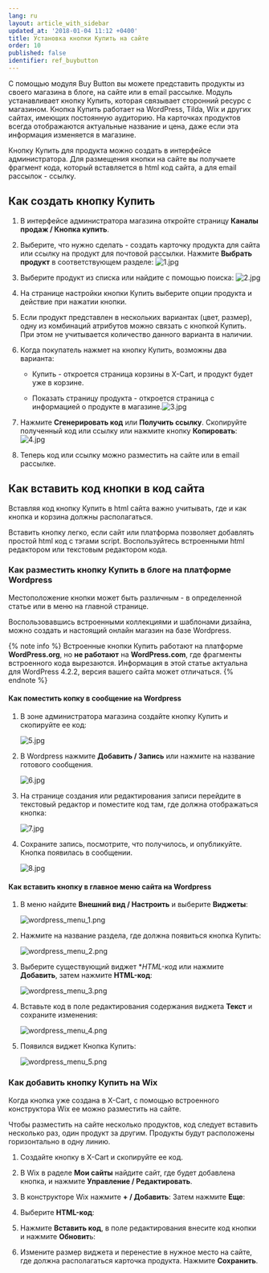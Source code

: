 ```yaml
---
lang: ru
layout: article_with_sidebar
updated_at: '2018-01-04 11:12 +0400'
title: Установка кнопки Купить на сайте
order: 10
published: false
identifier: ref_buybutton
---
```

С помощью модуля Buy Button вы можете представить продукты из своего магазина в блоге, на сайте или в email рассылке. Модуль устанавливает кнопку Купить, которая связывает сторонний ресурс с магазином. Кнопка Купить работает на WordPress, Tilda,  Wix и других сайтах, имеющих постоянную аудиторию. На карточках продуктов всегда отображаются актуальные название и цена, даже если эта информация изменяется в магазине.

Кнопку Купить для продукта можно создать в интерфейсе администратора. Для размещения кнопки на сайте вы получаете фрагмент кода, который вставляется в html код сайта, а для email рассылок - ссылку.

## Как создать кнопку Купить

1.	В интерфейсе администратора магазина откройте страницу **Каналы продаж / Кнопка купить**.

2.	Выберите, что нужно сделать - создать карточку продукта для сайта или ссылку на продукт для почтовой рассылки. Нажмите **Выбрать продукт** в соответствующем разделе: ![1.jpg]({{site.baseurl}}/attachments/ref_buybutton/1.jpg)

3.	Выберите продукт из списка или найдите с помощью поиска: ![2.jpg]({{site.baseurl}}/attachments/ref_buybutton/2.jpg)

4.	На странице настройки кнопки Купить выберите опции продукта и действие при нажатии кнопки. 

5.	Если продукт представлен в нескольких вариантах (цвет, размер), одну из комбинаций атрибутов можно связать c кнопкой Купить. При этом не учитывается количество данного варианта в наличии.

6.	Когда покупатель нажмет на кнопку Купить, возможны два варианта:

	-	Купить - откроется страница корзины в X-Cart, и продукт будет уже в корзине.
    
	-	Показать страницу продукта - откроется страница с информацией о продукте в магазине.![3.jpg]({{site.baseurl}}/attachments/ref_buybutton/3.jpg)
    
7.	Нажмите **Сгенерировать код** или **Получить ссылку**. Скопируйте полученный код или ссылку или нажмите кнопку **Копировать**:![4.jpg]({{site.baseurl}}/attachments/ref_buybutton/4.jpg)

8.	Теперь код или ссылку можно разместить на сайте или в email рассылке.

## Как вставить код кнопки в код сайта

Вставляя код кнопку Купить в html сайта важно учитывать, где и как кнопка и корзина должны располагаться.

Вставить кнопку легко, если сайт или платформа позволяет добавлять простой html код с тэгами script. Воспользуйтесь встроенными html редактором или текстовым редактором кода.

### Как разместить кнопку Купить в блоге на платформе Wordpress

Местоположение кнопки может быть различным - в определенной статье или в меню на главной странице.

Воспользовавшись встроенными коллекциями и шаблонами дизайна, можно создать и настоящий онлайн магазин на базе Wordpress.

{% note info %}
Встроенные кнопки Купить работают на платформе **WordPress.org**, но **не работают** на **WordPress.com**, где фрагменты встроенного кода вырезаются. Информация в этой статье актуальна для WordPress 4.2.2, версия вашего сайта может отличаться.
{% endnote %}

#### Как поместить копку в сообщение на Wordpress


1.	В зоне администратора магазина создайте кнопку Купить и скопируйте ее код:

	![5.jpg]({{site.baseurl}}/attachments/ref_buybutton/5.jpg)

2.	В Wordpress нажмите **Добавить / Запись** или нажмите на название готового сообщения.

	![6.jpg]({{site.baseurl}}/attachments/ref_buybutton/6.jpg)

3.  На странице создания или редактирования записи перейдите в текстовый редактор и поместите код там, где должна отображаться кнопка:
	
	![7.jpg]({{site.baseurl}}/attachments/ref_buybutton/7.jpg)
    
4.	Сохраните запись, посмотрите, что получилось, и опубликуйте. Кнопка появилась в сообщении.

	![8.jpg]({{site.baseurl}}/attachments/ref_buybutton/8.jpg)


#### Как вставить кнопку в главное меню сайта на Wordpress


1.	В меню найдите **Внешний вид / Настроить** и выберите **Виджеты**:

	![wordpress_menu_1.png]({{site.baseurl}}/attachments/ref_TEiIdZZc/wordpress_menu_1.png)
    
2.	Нажмите на название раздела, где должна появиться кнопка Купить:

    ![wordpress_menu_2.png]({{site.baseurl}}/attachments/ref_TEiIdZZc/wordpress_menu_2.png)
    
3.	Выберите существующий виджет **HTML-код* или нажмите **Добавить**, затем нажмите **HTML-код**:

	![wordpress_menu_3.png]({{site.baseurl}}/attachments/ref_TEiIdZZc/wordpress_menu_3.png)	
    
4.	Вставьте код в поле редактирования содержания виджета **Текст** и сохраните изменения:

	![wordpress_menu_4.png]({{site.baseurl}}/attachments/ref_TEiIdZZc/wordpress_menu_4.png)

5.  Появился виджет Кнопка Купить:

	![wordpress_menu_5.png]({{site.baseurl}}/attachments/ref_TEiIdZZc/wordpress_menu_5.png)

### Как добавить кнопку Купить на Wix

Когда кнопка уже создана в X-Cart, с помощью встроенного конструктора Wix ее можно разместить на сайте.

Чтобы разместить на сайте несколько продуктов, код следует вставить несколько раз, один продукт за другим. Продукты будут расположены горизонтально в одну линию.

1.	Создайте кнопку в X-Cart и скопируйте ее код.

2.	В Wix в раделе **Мои сайты** найдите сайт, где будет добавлена кнопка, и нажмите **Управление / Редактировать**.

3.	В конструкторе Wix нажмите **+ / Добавить**: Затем нажмите **Еще**:
    
4.	Выберите **HTML-код**:

5.	Нажмите **Вставить код**, в поле редактирования внесите код кнопки и нажмите **Обновит**ь:
    
6.	Измените размер виджета и перенестие в нужное место на сайте, где должна располагаться карточка продукта. Нажмите **Сохранить**.
